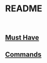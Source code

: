 # **README**

<br/>

## [Must Have](./documentation/readme/MustHave.md)

## [Commands](./documentation/readme/Commands.md)